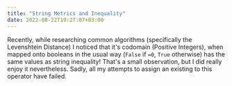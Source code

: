 ```yaml
---
title: "String Metrics and Inequality"
date: 2022-08-22T19:27:07+03:00
---
```


Recently, while researching common algorithms (specifically the Levenshtein Distance) I noticed that it's codomain (Positive Integers), when mapped onto booleans in the usual way (`False` if `=0`, `True` otherwise) has the same values as string inequality! That's a small observation, but I did really enjoy it nevertheless. Sadly, all my attempts to assign an existing to this operator have failed.
